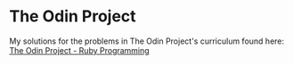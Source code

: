 # The Odin Project

My solutions for the problems in The Odin Project's curriculum found here: <a href="http://www.theodinproject.com/ruby-programming/">The Odin Project - Ruby Programming</a>
